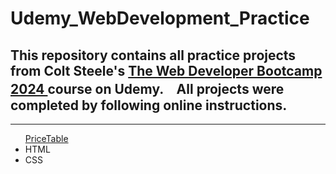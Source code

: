 # Udemy_WebDevelopment_Practice

<h2>This repository contains all practice projects from Colt Steele's <a href="https://www.udemy.com/course/the-web-developer-bootcamp/">The Web Developer Bootcamp 2024 </a> course on Udemy.　All projects were completed by following online instructions.</h2>
<hr>
<ul><a href="https://github.com/DayDreamYGithub/Udemy-WebDevelopment-Practice/tree/main/PriceTable">PriceTable</a>
  <li>HTML</li>
  <li>CSS</li>
</ul>

